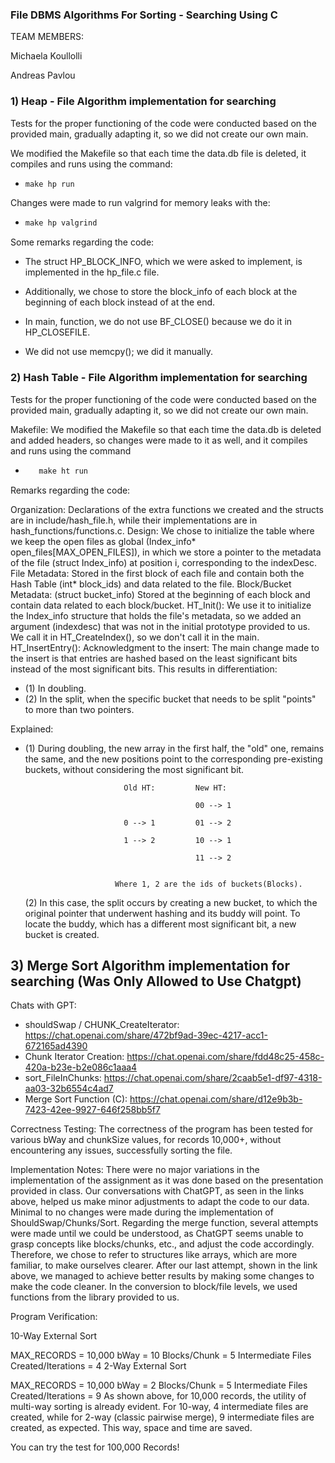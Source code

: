 ### File DBMS Algorithms For Sorting - Searching Using C

TEAM MEMBERS: 

Michaela Koullolli 

Andreas Pavlou 

 ### 1) Heap - File Algorithm implementation for searching

Tests for the proper functioning of the code were conducted based on the provided main, gradually adapting it, so we did not create our own main.

We modified the Makefile so that each time the data.db file is deleted, it compiles and runs using the command:
- ```c
  make hp run 
  
Changes were made to run valgrind for memory leaks with the:
- ```c
  make hp valgrind
  
Some remarks regarding the code:
- The struct HP_BLOCK_INFO, which we were asked to implement, is implemented in the hp_file.c file.

- Additionally, we chose to store the block_info of each block at the beginning of each block instead of at the end.

- In main, function, we do not use BF_CLOSE() because we do it in HP_CLOSEFILE.

- We did not use memcpy(); we did it manually.



 ### 2) Hash Table - File Algorithm implementation for searching 

 
Tests for the proper functioning of the code were conducted based on the provided main, gradually adapting it, so we did not create our own main.

Makefile: We modified the Makefile so that each time the data.db is deleted and added headers, so changes were made to it as well, and it compiles and runs using the command
- ```c
     make ht run

Remarks regarding the code:

Organization: Declarations of the extra functions we created and the structs are in include/hash_file.h, while their implementations are in hash_functions/functions.c.
Design: We chose to initialize the table where we keep the open files as global (Index_info* open_files[MAX_OPEN_FILES]), in which we store a pointer to the metadata of the file (struct Index_info) at position i, corresponding to the indexDesc.
File Metadata: Stored in the first block of each file and contain both the Hash Table (int* block_ids) and data related to the file. Block/Bucket Metadata: (struct bucket_info) Stored at the beginning of each block and contain data related to each block/bucket.
HT_Init(): We use it to initialize the Index_info structure that holds the file's metadata, so we added an argument (indexdesc) that was not in the initial prototype provided to us. We call it in HT_CreateIndex(), so we don't call it in the main.
HT_InsertEntry(): Acknowledgment to the insert: The main change made to the insert is that entries are hashed based on the least significant bits instead of the most significant bits. This results in differentiation:

- (1) In doubling.
- (2) In the split, when the specific bucket that needs to be split "points" to more than two pointers.

Explained:
- (1) During doubling, the new array in the first half, the "old" one, remains the same, and the new positions point to the corresponding pre-existing buckets, without considering the most significant bit.


                            Old HT:         New HT:

       	                                    00 --> 1

                            0 --> 1         01 --> 2

                            1 --> 2         10 --> 1

                                            11 --> 2


                          Where 1, 2 are the ids of buckets(Blocks).


  (2) In this case, the split occurs by creating a new bucket, to which the original pointer that underwent hashing and its buddy will point. To locate the buddy, which has a different most significant bit, a new bucket is created.


## 3) Merge Sort Algorithm implementation for searching (Was Only Allowed to Use Chatgpt)
Chats with GPT:

- shouldSwap / CHUNK_CreateIterator: https://chat.openai.com/share/472bf9ad-39ec-4217-acc1-672165ad4390
- Chunk Iterator Creation: https://chat.openai.com/share/fdd48c25-458c-420a-b23e-b2e086c1aaa4
- sort_FileInChunks: https://chat.openai.com/share/2caab5e1-df97-4318-aa03-32b6554c4ad7
- Merge Sort Function (C): https://chat.openai.com/share/d12e9b3b-7423-42ee-9927-646f258bb5f7


Correctness Testing:
The correctness of the program has been tested for various bWay and chunkSize values, for records 10,000+, without encountering any issues, successfully sorting the file.

Implementation Notes:
There were no major variations in the implementation of the assignment as it was done based on the presentation provided in class. Our conversations with ChatGPT, as seen in the links above, helped us make minor adjustments to adapt the code to our data. Minimal to no changes were made during the implementation of ShouldSwap/Chunks/Sort. Regarding the merge function, several attempts were made until we could be understood, as ChatGPT seems unable to grasp concepts like blocks/chunks, etc., and adjust the code accordingly. Therefore, we chose to refer to structures like arrays, which are more familiar, to make ourselves clearer. After our last attempt, shown in the link above, we managed to achieve better results by making some changes to make the code cleaner. In the conversion to block/file levels, we used functions from the library provided to us.

Program Verification:

10-Way External Sort

MAX_RECORDS = 10,000
bWay = 10
Blocks/Chunk = 5
Intermediate Files Created/Iterations = 4
2-Way External Sort

MAX_RECORDS = 10,000
bWay = 2
Blocks/Chunk = 5
Intermediate Files Created/Iterations = 9
As shown above, for 10,000 records, the utility of multi-way sorting is already evident. For 10-way, 4 intermediate files are created, while for 2-way (classic pairwise merge), 9 intermediate files are created, as expected. This way, space and time are saved.

You can try the test for 100,000 Records!






